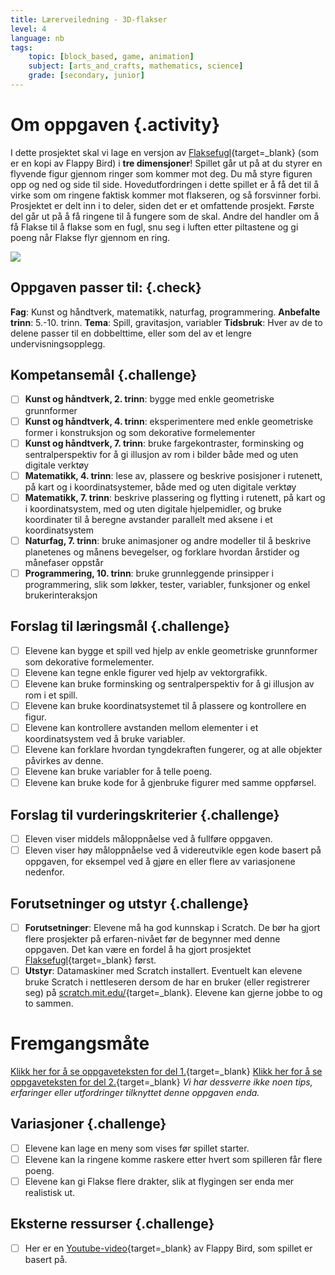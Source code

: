 ```yaml
---
title: Lærerveiledning - 3D-flakser
level: 4
language: nb
tags:
    topic: [block_based, game, animation]
    subject: [arts_and_crafts, mathematics, science]
    grade: [secondary, junior]
---
```


# Om oppgaven {.activity}
I dette prosjektet skal vi lage en versjon av [Flaksefugl](../Flaksefugl/flaksefugl.html){target=_blank} (som er en kopi av Flappy Bird) i __tre dimensjoner__! Spillet går ut på at du styrer en flyvende figur gjennom ringer som kommer mot deg. Du må styre figuren opp og ned og side til side. Hovedutfordringen i dette spillet er å få det til å virke som om ringene faktisk kommer mot flakseren, og så forsvinner forbi. Prosjektet er delt inn i to deler, siden det er et omfattende prosjekt. Første del går ut på å få ringene til å fungere som de skal. Andre del handler om å få Flakse til å flakse som en fugl, snu seg i luften etter piltastene og gi poeng når Flakse flyr gjennom en ring.

![](3d_flakser.png)

## Oppgaven passer til: {.check}
__Fag__: Kunst og håndtverk, matematikk, naturfag, programmering.
__Anbefalte trinn__: 5.-10. trinn.
__Tema__: Spill, gravitasjon, variabler
__Tidsbruk__: Hver av de to delene passer til en dobbelttime, eller som del av et lengre undervisningsopplegg.

## Kompetansemål {.challenge}
- [ ] __Kunst og håndtverk,  2. trinn__: bygge med enkle geometriske grunnformer
- [ ] __Kunst og håndtverk, 4. trinn__: eksperimentere med enkle geometriske former i konstruksjon og som dekorative formelementer
- [ ] __Kunst og håndtverk, 7. trinn__: bruke fargekontraster, forminsking og sentralperspektiv for å gi illusjon av rom i bilder både med og uten digitale verktøy
- [ ] __Matematikk, 4. trinn__: lese av, plassere og beskrive posisjoner i rutenett, på kart og i koordinatsystemer, både med og uten digitale verktøy
- [ ] __Matematikk, 7. trinn__: beskrive plassering og flytting i rutenett, på kart og i koordinatsystem, med og uten digitale hjelpemidler, og bruke koordinater til å beregne avstander parallelt med aksene i et koordinatsystem
- [ ] __Naturfag, 7. trinn__: bruke animasjoner og andre modeller til å beskrive planetenes og månens bevegelser, og forklare hvordan årstider og månefaser oppstår
- [ ] __Programmering, 10. trinn__: bruke grunnleggende prinsipper i programmering, slik som løkker, tester, variabler, funksjoner og enkel brukerinteraksjon

## Forslag til læringsmål {.challenge}
- [ ] Elevene kan bygge et spill ved hjelp av enkle geometriske grunnformer som dekorative formelementer.
- [ ] Elevene kan tegne enkle figurer ved hjelp av vektorgrafikk.
- [ ] Elevene kan bruke forminsking og sentralperspektiv for å gi illusjon av rom i et spill.
- [ ] Elevene kan bruke koordinatsystemet til å plassere og kontrollere en figur.
- [ ] Elevene kan kontrollere avstanden mellom elementer i et koordinatsystem ved å bruke variabler.
- [ ] Elevene kan forklare hvordan tyngdekraften fungerer, og at alle objekter påvirkes av denne.
- [ ] Elevene kan bruke variabler for å telle poeng.
- [ ] Elevene kan bruke kode for å gjenbruke figurer med samme oppførsel.

## Forslag til vurderingskriterier {.challenge}
- [ ] Eleven viser middels måloppnåelse ved å fullføre oppgaven.
- [ ] Eleven viser høy måloppnåelse ved å videreutvikle egen kode basert på oppgaven, for eksempel ved å gjøre en eller flere av variasjonene nedenfor.

## Forutsetninger og utstyr {.challenge}
- [ ] __Forutsetninger__: Elevene må ha god kunnskap i Scratch. De bør ha gjort flere prosjekter på erfaren-nivået før de begynner med denne oppgaven. Det kan være en fordel å ha gjort prosjektet [Flaksefugl](../Flaksefugl/flaksefugl.html){target=_blank} først.
- [ ] __Utstyr__: Datamaskiner med Scratch installert. Eventuelt kan elevene bruke Scratch i nettleseren dersom de har en bruker (eller registrerer seg) på [scratch.mit.edu/](http://scratch.mit.edu/){target=_blank}. Elevene kan gjerne jobbe to og to sammen.

# Fremgangsmåte
[Klikk her for å se oppgaveteksten for del 1.](../3d_flakser/3d_flakser_1.html){target=_blank}
[Klikk her for å se oppgaveteksten for del 2.](../3d_flakser/3d_flakser_2.html){target=_blank}
_Vi har dessverre ikke noen tips, erfaringer eller utfordringer tilknyttet denne oppgaven enda._

## Variasjoner {.challenge}
- [ ] Elevene kan lage en meny som vises før spillet starter.
- [ ] Elevene kan la ringene komme raskere etter hvert som spilleren får flere poeng.
- [ ] Elevene kan gi Flakse flere drakter, slik at flygingen ser enda mer realistisk ut.

## Eksterne ressurser {.challenge}
- [ ] Her er en [Youtube-video](https://www.youtube.com/watch?v%3DfQoJZuBwrkU){target=_blank} av Flappy Bird, som spillet er basert på.
